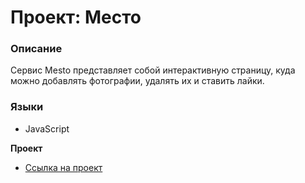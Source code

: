 # Проект: Место

### Описание
Сервис Mesto представляет собой интерактивную страницу, куда можно добавлять фотографии, удалять их и ставить лайки.

### Языки
* JavaScript

**Проект**

* [Ссылка на проект](https://dmitriy90b.github.io/mesto/)